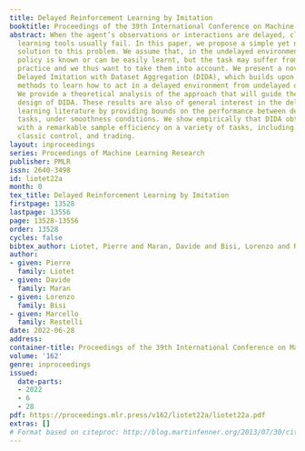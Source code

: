 ```yaml
---
title: Delayed Reinforcement Learning by Imitation
booktitle: Proceedings of the 39th International Conference on Machine Learning
abstract: When the agent’s observations or interactions are delayed, classic reinforcement
  learning tools usually fail. In this paper, we propose a simple yet new and efficient
  solution to this problem. We assume that, in the undelayed environment, an efficient
  policy is known or can be easily learnt, but the task may suffer from delays in
  practice and we thus want to take them into account. We present a novel algorithm,
  Delayed Imitation with Dataset Aggregation (DIDA), which builds upon imitation learning
  methods to learn how to act in a delayed environment from undelayed demonstrations.
  We provide a theoretical analysis of the approach that will guide the practical
  design of DIDA. These results are also of general interest in the delayed reinforcement
  learning literature by providing bounds on the performance between delayed and undelayed
  tasks, under smoothness conditions. We show empirically that DIDA obtains high performances
  with a remarkable sample efficiency on a variety of tasks, including robotic locomotion,
  classic control, and trading.
layout: inproceedings
series: Proceedings of Machine Learning Research
publisher: PMLR
issn: 2640-3498
id: liotet22a
month: 0
tex_title: Delayed Reinforcement Learning by Imitation
firstpage: 13528
lastpage: 13556
page: 13528-13556
order: 13528
cycles: false
bibtex_author: Liotet, Pierre and Maran, Davide and Bisi, Lorenzo and Restelli, Marcello
author:
- given: Pierre
  family: Liotet
- given: Davide
  family: Maran
- given: Lorenzo
  family: Bisi
- given: Marcello
  family: Restelli
date: 2022-06-28
address:
container-title: Proceedings of the 39th International Conference on Machine Learning
volume: '162'
genre: inproceedings
issued:
  date-parts:
  - 2022
  - 6
  - 28
pdf: https://proceedings.mlr.press/v162/liotet22a/liotet22a.pdf
extras: []
# Format based on citeproc: http://blog.martinfenner.org/2013/07/30/citeproc-yaml-for-bibliographies/
---
```


